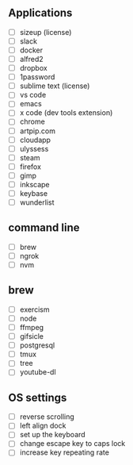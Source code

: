 ## Applications
- [ ] sizeup (license)
- [ ] slack
- [ ] docker
- [ ] alfred2
- [ ] dropbox
- [ ] 1password
- [ ] sublime text (license)
- [ ] vs code
- [ ] emacs
- [ ] x code (dev tools extension)
- [ ] chrome
- [ ] artpip.com
- [ ] cloudapp
- [ ] ulyssess
- [ ] steam
- [ ] firefox
- [ ] gimp
- [ ] inkscape
- [ ] keybase
- [ ] wunderlist

## command line
- [ ] brew
- [ ] ngrok
- [ ] nvm

## brew
- [ ] exercism
- [ ] node
- [ ] ffmpeg
- [ ] gifsicle
- [ ] postgresql
- [ ] tmux
- [ ] tree
- [ ] youtube-dl

## OS settings
- [ ] reverse scrolling
- [ ] left align dock
- [ ] set up the keyboard
- [ ] change escape key to caps lock
- [ ] increase key repeating rate
